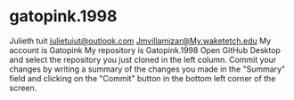 # gatopink.1998
Julieth tuit julietuiut@outlook.com Jmvillamizar@My.waketetch.edu
My account is Gatopink
My repository is Gatopink.1998
Open GitHub Desktop and select the repository you just cloned in the left column.
Commit your changes by writing a summary of the changes you made in the "Summary" field and clicking on the "Commit" button in the bottom left corner of the screen.
